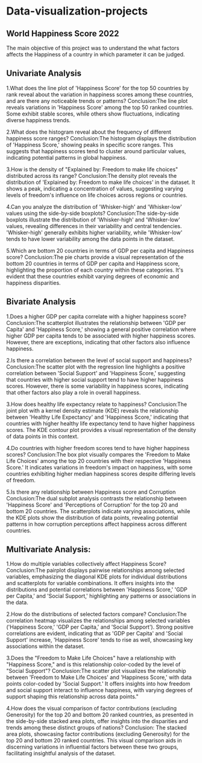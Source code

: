 # Data-visualization-projects
## World Happiness Score 2022
The main objective of this project was to understand the what factors affects the Happiness of a country in which parameter it can be judged.
## Univariate Analysis
1.What does the line plot of 'Happiness Score' for the top 50 countries by rank reveal about the variation in happiness scores among these countries, and are there any noticeable trends or patterns?
Conclusion:The line plot reveals variations in 'Happiness Score' among the top 50 ranked countries. Some exhibit stable scores, while others show fluctuations, indicating diverse happiness trends.

2.What does the histogram reveal about the frequency of different happiness score ranges?
Conclusion:The histogram displays the distribution of 'Happiness Score,' showing peaks in specific score ranges. This suggests that happiness scores tend to cluster around particular values, indicating potential patterns in global happiness.

3.How is the density of "Explained by: Freedom to make life choices" distributed across its range?
Conclusion:The density plot reveals the distribution of 'Explained by: Freedom to make life choices' in the dataset. It shows a peak, indicating a concentration of values, suggesting varying levels of freedom's influence on life choices across regions or countries.

4.Can you analyze the distribution of 'Whisker-high' and 'Whisker-low' values using the side-by-side boxplots?
Conclusion:The side-by-side boxplots illustrate the distribution of 'Whisker-high' and 'Whisker-low' values, revealing differences in their variability and central tendencies. 'Whisker-high' generally exhibits higher variability, while 'Whisker-low' tends to have lower variability among the data points in the dataset.

5.Which are bottom 20 countries in terms of GDP per capita and Happiness score?
Conclusion:The pie charts provide a visual representation of the bottom 20 countries in terms of GDP per capita and Happiness score, highlighting the proportion of each country within these categories. It's evident that these countries exhibit varying degrees of economic and happiness disparities.

## Bivariate Analysis
1.Does a higher GDP per capita correlate with a higher happiness score?
Conclusion:The scatterplot illustrates the relationship between 'GDP per Capita' and 'Happiness Score,' showing a general positive correlation where higher GDP per capita tends to be associated with higher happiness scores. However, there are exceptions, indicating that other factors also influence happiness.

2.Is there a correlation between the level of social support and happiness?
Conclusion:The scatter plot with the regression line highlights a positive correlation between 'Social Support' and 'Happiness Score,' suggesting that countries with higher social support tend to have higher happiness scores. However, there is some variability in happiness scores, indicating that other factors also play a role in overall happiness.

3.How does healthy life expectancy relate to happiness?
Conclusion:The joint plot with a kernel density estimate (KDE) reveals the relationship between 'Healthy Life Expectancy' and 'Happiness Score,' indicating that countries with higher healthy life expectancy tend to have higher happiness scores. The KDE contour plot provides a visual representation of the density of data points in this context.

4.Do countries with higher freedom scores tend to have higher happiness scores?
Conclusion:The box plot visually compares the 'Freedom to Make Life Choices' among the top 20 countries with their respective 'Happiness Score.' It indicates variations in freedom's impact on happiness, with some countries exhibiting higher median happiness scores despite differing levels of freedom.

5.Is there any relationship between Happiness score and Corruption
Conclusion:The dual subplot analysis contrasts the relationship between 'Happiness Score' and 'Perceptions of Corruption' for the top 20 and bottom 20 countries. The scatterplots indicate varying associations, while the KDE plots show the distribution of data points, revealing potential patterns in how corruption perceptions affect happiness across different countries.

## Multivariate Analysis:
1.How do multiple variables collectively affect Happiness Score?
Conclusion:The pairplot displays pairwise relationships among selected variables, emphasizing the diagonal KDE plots for individual distributions and scatterplots for variable combinations. It offers insights into the distributions and potential correlations between 'Happiness Score,' 'GDP per Capita,' and 'Social Support,' highlighting any patterns or associations in the data.

2.How do the distributions of selected factors compare?
Conclusion:The correlation heatmap visualizes the relationships among selected variables ('Happiness Score,' 'GDP per Capita,' and 'Social Support'). Strong positive correlations are evident, indicating that as 'GDP per Capita' and 'Social Support' increase, 'Happiness Score' tends to rise as well, showcasing key associations within the dataset.

3.Does the "Freedom to Make Life Choices" have a relationship with "Happiness Score," and is this relationship color-coded by the level of "Social Support"?
Conclusion:The scatter plot visualizes the relationship between 'Freedom to Make Life Choices' and 'Happiness Score,' with data points color-coded by 'Social Support.' It offers insights into how freedom and social support interact to influence happiness, with varying degrees of support shaping this relationship across data points."

4.How does the visual comparison of factor contributions (excluding Generosity) for the top 20 and bottom 20 ranked countries, as presented in the side-by-side stacked area plots, offer insights into the disparities and trends among these distinct groups of nations?
Conclusion: The stacked area plots, showcasing factor contributions (excluding Generosity) for the top 20 and bottom 20 ranked countries. This visual comparison aids in discerning variations in influential factors between these two groups, facilitating insightful analysis of the dataset.
